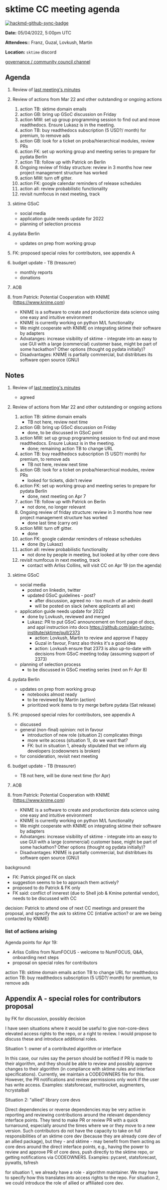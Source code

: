 # sktime CC meeting agenda

[![hackmd-github-sync-badge](https://hackmd.io/y1OcL1QMQLiZjRwVB0t0RQ/badge)](https://hackmd.io/y1OcL1QMQLiZjRwVB0t0RQ)

**Date:** 
05/04/2022, 5:00pm UTC

**Attendees:**: Franz, Guzal, Lovkush, Martin

**Location:** `sktime` discord

[governance / community council channel](https://discord.com/channels/723500657255907408/875425974345416734)

## Agenda

1. Review of [last meeting's minutes](https://github.com/sktime/community-org/tree/main/community_council/previous_meetings)

2. Review of actions from Mar 22 and other outstanding or ongoing actions
   1. action TB: sktime domain emails
   2. action GB: bring up GSoC discussion on Friday
   3. action MW: set up group programming session to find out and move readthedocs. Ensure Lukasz is in the meeting.
   4. action TB: buy readthedocs subscription (5 USD?/ month) for premium, to remove ads
   5. action GB: look for a ticket on proba/hierarchical modules, review PRs
   6. action FK: set up working group and meeting series to prepare for pydata Berlin 
   7. action TB: follow up with Patrick on Berlin
   8. Ongoing review of friday structure: review in 3 months how new project management structure has worked
   9. action MW: turn off gitter.
   10. action FK: google calendar reminders of release schedules
   11. action all: review probabilistic functionality
   12. revisit numfocus in next meeting, track


3. sktime GSoC
    * social media
    * application guide needs update for 2022
    * planning of selection process

4. pydata Berlin
   * updates on prep from working group

5. FK: proposed special roles for contributors, see appendix A

6. budget update - TB (treasurer)
    * monthly reports
    * donations

7. AOB

8. from Patrick: Potential Cooperation with KNIME (https://www.knime.com)
    * KNIME is a software to create and productionize data science using one easy and intuitive environment
    * KNIME is currently working on python M/L functionality 
    * We might cooperate with KNIME on integrating sktime their software by adapters
    * Advatanges: increase visibility of sktime - integrate into an easy to use GUI with a large (commercial) customer base, might be part of some hackathon? Other options (thought og pydata initially)?
    * Disadvantages: KNIME is partially commercial, but distribtues its software open source (GNU)

## Notes

1. Review of [last meeting's minutes](https://github.com/sktime/community-org/tree/main/community_council/previous_meetings)
    * agreed

2. Review of actions from Mar 22 and other outstanding or ongoing actions
   1. action TB: sktime domain emails
       * TB not here, review next time
   3. action GB: bring up GSoC discussion on Friday
       * done, to be discussed in GSoC point
   5. action MW: set up group programming session to find out and move readthedocs. Ensure Lukasz is in the meeting.
       * done; remaining action TB to change URL
   7. action TB: buy readthedocs subscription (5 USD?/ month) for premium, to remove ads
       * TB not here, review next time
   9. action GB: look for a ticket on proba/hierarchical modules, review PRs
       * looked for tickets, didn't review
   10. action FK: set up working group and meeting series to prepare for pydata Berlin 
       * done, next meeting on Apr 7
   12. action TB: follow up with Patrick on Berlin
       * not done, no longer relevant
   14. Ongoing review of friday structure: review in 3 months how new project management structure has worked
       * done last time (carry on)
   16. action MW: turn off gitter.
       * done
   18. action FK: google calendar reminders of release schedules
       * done (by Lukasz)
   20. action all: review probabilistic functionality
       * not done by people in meeting, but looked at by other core devs
   22. revisit numfocus in next meeting, track
       * contact with Arliss Collins, will visit CC on Apr 19 (on the agenda)

3. sktime GSoC
    * social media
        * posted on linkedin, twitter
        * updated GSoC guidelines - post?
            * after discussion, agreed no - too much of an admin deatil
            * will be posted on slack (where applicants all are)
    * application guide needs update for 2022
        * done by Lovkush, reviewed and merged
        * Lukasz: PR to put GSoC announcement on front page of docs, and appl instruction into docs https://github.com/alan-turing-institute/sktime/pull/2373
            * action: Lovkush, Martin to review and approve if happy
            * Guzal in favour, Franz also thinks it's a good idea
            * action: Lovkush ensure that 2373 is also up-to-date with decisions from GSoC meeting today (assuming support of 2373)
    * planning of selection process
        * to be discussed in GSoC meeting series (next on Fr Apr 8)

4. pydata Berlin
   * updates on prep from working group
       * notebooks almost ready
       * to be reviewed by Martin (action)
       * prioritized work items to try merge before pydata (Sat release)

5. FK: proposed special roles for contributors, see appendix A
    * discussed
    * general (non-final) opinion: not in favour
        * introduction of new role (situation 2) complicates things
        * more write access (situation 1), do we want that?
        * FK: but in situation 1, already stipulated that we inform alg developers (codeowners is broken)
    * for consideration, revisit next meeting

6. budget update - TB (treasurer)
    * TB not here, will be done next time (for Apr)

7. AOB

8. from Patrick: Potential Cooperation with KNIME (https://www.knime.com)
    * KNIME is a software to create and productionize data science using one easy and intuitive environment
    * KNIME is currently working on python M/L functionality 
    * We might cooperate with KNIME on integrating sktime their software by adapters
    * Advatanges: increase visibility of sktime - integrate into an easy to use GUI with a large (commercial) customer base, might be part of some hackathon? Other options (thought og pydata initially)?
    * Disadvantages: KNIME is partially commercial, but distribtues its software open source (GNU)

background:
* FK: Patrick pinged FK on slack
* suggestion seems to be to approach them actively?
* proposed to do Patrick & FK only
* FK said: conflict of innerest (due to Shell job & Kmine potential vendor), needs to be discussed with CC

decision: Patrick to attend one of next CC meetings and present the proposal, and specify the ask to sktime CC (intiative action? or are we being contacted by KNIME)



### list of actions arising

Agenda points for Apr 19:

* Arliss Collins from NumFOCUS - welcome to NumFOCUS, Q&A, onboarding next steps
* proposal on special roles for contributors

action TB: sktime domain emails
action TB to change URL for readthedocs 
action TB: buy readthedocs subscription (5 USD?/ month) for premium, to remove ads



## Appendix A - special roles for contributors proposal

by FK for discussion, possibly decision

I have seen situations where it would be useful to give non-core-devs elevated access rights to the repo, or a right to review.
I would propose to discuss these and introduce additional roles.

Situation 1: owner of a contributed algorithm or interface

In this case, our rules say the person should be notified if PR is made to their algorithm, and they should be able to review and possibly approve changes to their algorithm (in compliance with sktime rules and interface specifications). Currently, we maintain a CODEOWNERS file for this.
However, the PR notifications and review permissions only work if the user has write access.
Examples: statsforecast, multirocket, augmenters, hcrystalball

Situation 2: "allied" library core devs

Direct dependencies or reverse dependencies may be very active in reporting and reviewing contributions around the relevant dependency interface points. They tend to make PR or review PR with a quick turnaround, especially around the times where we or they move to a new version. Such contributors do not have the capacity to take on full responsibilities of an sktime core dev (because they are already core dev of an allied package), but they - and sktime - may benefit from them acting as core devs around the direct interface points, e.g., having the power to review and approve PR of core devs, push directly to the sktime repo, or getting notifications via CODEOWNERS.
Examples: pycaret, statsforecast, pywatts, tsfresh

for situation 1, we already have a role - algorithm maintainer. We may have to specify how this translates into access rights to the repo.
For situation 2, we could introduce the role of allied or affiliated core dev.

